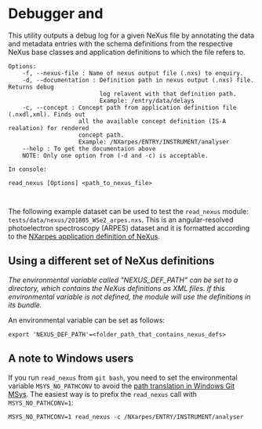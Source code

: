 # Debugger and


This utility outputs a debug log for a given NeXus file by annotating the data and
metadata entries with the schema definitions from the respective NeXus base classes
and application definitions to which the file refers to.

```
Options:
    -f, --nexus-file : Name of nexus output file (.nxs) to enquiry.
    -d, --documentation : Definition path in nexus output (.nxs) file. Returns debug
                          log relavent with that definition path.
                          Example: /entry/data/delays
    -c, --concept : Concept path from application definition file (.nxdl,xml). Finds out
                    all the available concept definition (IS-A realation) for rendered
                    concept path.
                    Example: /NXarpes/ENTRY/INSTRUMENT/analyser
    --help : To get the documentaion above
    NOTE: Only one option from (-d and -c) is acceptable.

In console:

read_nexus [Options] <path_to_nexus_file>



```

The following example dataset can be used to test the `read_nexus` module: `tests/data/nexus/201805_WSe2_arpes.nxs`.
This is an angular-resolved photoelectron spectroscopy (ARPES) dataset and it is formatted according to
the [NXarpes application definition of NeXus](https://manual.nexusformat.org/classes/applications/NXarpes.html#nxarpes).

## Using a different set of NeXus definitions
_The environmental variable called "NEXUS_DEF_PATH" can be set to
a directory, which contains the NeXus definitions as XML files. If this environmental
variable is not defined, the module will use the definitions in its bundle._

An environmental variable can be set as follows:

```
export 'NEXUS_DEF_PATH'=<folder_path_that_contains_nexus_defs>
```

## A note to Windows users
If you run `read_nexus` from `git bash`, you need to set the environmental variable
`MSYS_NO_PATHCONV` to avoid the [path translation in Windows Git MSys](https://stackoverflow.com/questions/7250130/how-to-stop-mingw-and-msys-from-mangling-path-names-given-at-the-command-line#34386471).
The easiest way is to prefix the `read_nexus` call with `MSYS_NO_PATHCONV=1`:

```
MSYS_NO_PATHCONV=1 read_nexus -c /NXarpes/ENTRY/INSTRUMENT/analyser
```